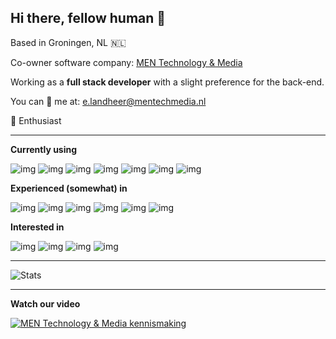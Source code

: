 ## Hi there, fellow human 👋

Based in Groningen, NL 🇳🇱

Co-owner software company: [MEN Technology & Media](https://mentechmedia.nl/)

Working as a **full stack developer** with a slight preference for the back-end. 

You can 📧 me at: e.landheer@mentechmedia.nl

🍎 Enthusiast
___
**Currently using**

![img](https://cdn.iconscout.com/icon/free/png-64/laravel-226015.png) 
![img](https://cdn.iconscout.com/icon/free/png-64/vuejs-1175052.png)
![img](https://cdn.iconscout.com/icon/free/png-64/flutter-2038877-1720090.png)
![img](https://cdn.iconscout.com/icon/free/png-64/html5-40-1175193.png)
![img](https://cdn.iconscout.com/icon/free/png-64/mysql-19-1174939.png)
![img](https://cdn.iconscout.com/icon/free/png-64/phpstorm-3-1175123.png)
![img](https://cdn.iconscout.com/icon/free/png-64/adobe-xd-1607248-1361791.png)

**Experienced (somewhat) in**

![img](https://cdn.iconscout.com/icon/free/png-64/angular-2752246-2285063.png) 
![img](https://cdn.iconscout.com/icon/free/png-64/java-60-1174953.png) 
![img](https://cdn.iconscout.com/icon/free/png-64/python-2752092-2284909.png) 
![img](https://cdn.iconscout.com/icon/free/png-64/c-sharp-1-569575.png) 
![img](https://cdn.iconscout.com/icon/free/png-64/unity-2749374-2284764.png) 
![img](https://cdn.iconscout.com/icon/free/png-64/adobe-photoshop-2522533-2132721.png) 

**Interested in**

![img](https://cdn.iconscout.com/icon/free/png-64/docker-11-1175228.png) 
![img](https://cdn.iconscout.com/icon/free/png-64/adobe-premiere-pro-2522527-2132715.png) 
![img](https://cdn.iconscout.com/icon/free/png-64/redis-3-1175053.png) 
![img](https://cdn.iconscout.com/icon/free/png-64/mongodb-226029.png) 

___


![Stats](https://github-readme-stats.vercel.app/api?username=elandlord&count_private=true&include_all_commits=true)

___
**Watch our video**

[![MEN Technology & Media kennismaking](https://i.vimeocdn.com/video/892424869_640.jpg)](https://vimeo.com/418002570 "MEN Kennismaking")

